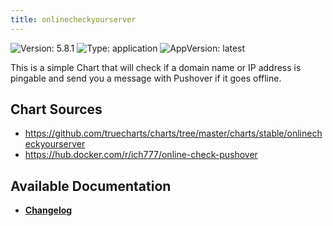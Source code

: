 ```yaml
---
title: onlinecheckyourserver
---
```


![Version: 5.8.1](https://img.shields.io/badge/Version-5.8.1-informational?style=flat-square) ![Type: application](https://img.shields.io/badge/Type-application-informational?style=flat-square) ![AppVersion: latest](https://img.shields.io/badge/AppVersion-latest-informational?style=flat-square)

This is a simple Chart that will check if a domain name or IP address is pingable and send you a message with Pushover if it goes offline.

## Chart Sources

- https://github.com/truecharts/charts/tree/master/charts/stable/onlinecheckyourserver
- https://hub.docker.com/r/ich777/online-check-pushover

## Available Documentation

- [**Changelog**](./CHANGELOG.md)
